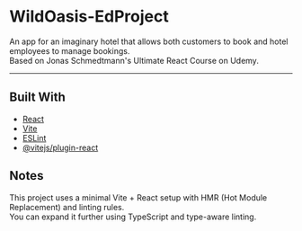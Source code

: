 # WildOasis-EdProject

An app for an imaginary hotel that allows both customers to book and hotel employees to manage bookings.  
Based on Jonas Schmedtmann's Ultimate React Course on Udemy.

---

## Built With

- [React](https://reactjs.org/)
- [Vite](https://vitejs.dev/)
- [ESLint](https://eslint.org/)
- [@vitejs/plugin-react](https://github.com/vitejs/vite-plugin-react)

## Notes

This project uses a minimal Vite + React setup with HMR (Hot Module Replacement) and linting rules.  
You can expand it further using TypeScript and type-aware linting.
